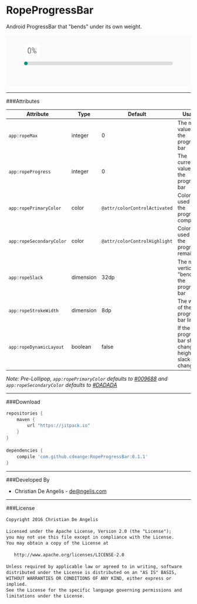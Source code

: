 # RopeProgressBar

Android ProgressBar that "bends" under its own weight.

![RopeProgressBar Animation](ropeprogressbar.gif)

---
###Attributes

| Attribute            | Type      | Default                       | Usage                                                        |
| -------------------- | --------- | ----------------------------- | ------------------------------------------------------------ |
| `app:ropeMax`            | integer   | 0                             | The max value of the progress bar                            |
| `app:ropeProgress`       | integer   | 0                             | The current value of the progress bar                        |
| `app:ropePrimaryColor`   | color     | `@attr/colorControlActivated` | Color used for the progress completed                        |
| `app:ropeSecondaryColor` | color     | `@attr/colorControlHighlight` | Color used for the progress remaining                        |
| `app:ropeSlack`          | dimension | 32dp                          | The max vertical "bend" of the progress bar                  |
| `app:ropeStrokeWidth`    | dimension | 8dp                           | The width of the progress bar line                           |
| `app:ropeDynamicLayout`  | boolean   | false                         | If the progress bar should change in height as slack changes |

*Note: Pre-Lollipop, `app:ropePrimaryColor` defaults to [#009688](http://www.color-hex.com/color/009688) and `app:ropeSecondaryColor` defaults to [#DADADA](http://www.color-hex.com/color/dadada)*


---
###Download

```groovy
repositories {
    maven {
        url "https://jitpack.io"
    }
}

dependencies {
    compile 'com.github.cdeange:RopeProgressBar:0.1.1'
}
```

---
###Developed By
- Christian De Angelis - <de@ngelis.com>

---
###License

```
Copyright 2016 Christian De Angelis

Licensed under the Apache License, Version 2.0 (the "License");
you may not use this file except in compliance with the License.
You may obtain a copy of the License at

   http://www.apache.org/licenses/LICENSE-2.0

Unless required by applicable law or agreed to in writing, software
distributed under the License is distributed on an "AS IS" BASIS,
WITHOUT WARRANTIES OR CONDITIONS OF ANY KIND, either express or implied.
See the License for the specific language governing permissions and
limitations under the License.
```
